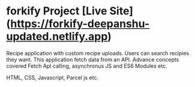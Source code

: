 # forkify Project [Live Site] (https://forkify-deepanshu-updated.netlify.app)

Recipe application with custom recipe uploads.
Users can search recipies they want. This application fetch data from an API.
Advance concepts covered Fetch ApI calling, asynchronus JS and ES6 Modules etc.

HTML, CSS, Javascript, Parcel js etc.
